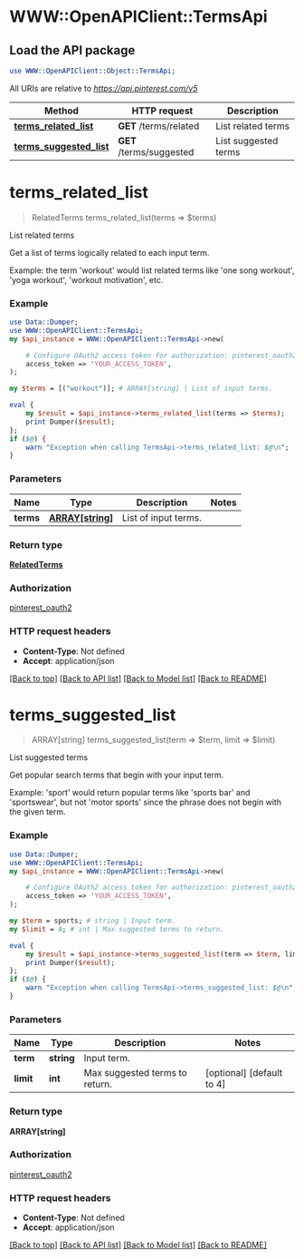 # WWW::OpenAPIClient::TermsApi

## Load the API package
```perl
use WWW::OpenAPIClient::Object::TermsApi;
```

All URIs are relative to *https://api.pinterest.com/v5*

Method | HTTP request | Description
------------- | ------------- | -------------
[**terms_related_list**](TermsApi.md#terms_related_list) | **GET** /terms/related | List related terms
[**terms_suggested_list**](TermsApi.md#terms_suggested_list) | **GET** /terms/suggested | List suggested terms


# **terms_related_list**
> RelatedTerms terms_related_list(terms => $terms)

List related terms

Get a list of terms logically related to each input term. <p/> Example: the term 'workout' would list related terms like 'one song workout', 'yoga workout', 'workout motivation', etc.

### Example
```perl
use Data::Dumper;
use WWW::OpenAPIClient::TermsApi;
my $api_instance = WWW::OpenAPIClient::TermsApi->new(

    # Configure OAuth2 access token for authorization: pinterest_oauth2
    access_token => 'YOUR_ACCESS_TOKEN',
);

my $terms = [("workout")]; # ARRAY[string] | List of input terms.

eval {
    my $result = $api_instance->terms_related_list(terms => $terms);
    print Dumper($result);
};
if ($@) {
    warn "Exception when calling TermsApi->terms_related_list: $@\n";
}
```

### Parameters

Name | Type | Description  | Notes
------------- | ------------- | ------------- | -------------
 **terms** | [**ARRAY[string]**](string.md)| List of input terms. | 

### Return type

[**RelatedTerms**](RelatedTerms.md)

### Authorization

[pinterest_oauth2](../README.md#pinterest_oauth2)

### HTTP request headers

 - **Content-Type**: Not defined
 - **Accept**: application/json

[[Back to top]](#) [[Back to API list]](../README.md#documentation-for-api-endpoints) [[Back to Model list]](../README.md#documentation-for-models) [[Back to README]](../README.md)

# **terms_suggested_list**
> ARRAY[string] terms_suggested_list(term => $term, limit => $limit)

List suggested terms

Get popular search terms that begin with your input term. <p/> Example: 'sport' would return popular terms like 'sports bar' and 'sportswear', but not 'motor sports' since the phrase does not begin with the given term.

### Example
```perl
use Data::Dumper;
use WWW::OpenAPIClient::TermsApi;
my $api_instance = WWW::OpenAPIClient::TermsApi->new(

    # Configure OAuth2 access token for authorization: pinterest_oauth2
    access_token => 'YOUR_ACCESS_TOKEN',
);

my $term = sports; # string | Input term.
my $limit = 4; # int | Max suggested terms to return.

eval {
    my $result = $api_instance->terms_suggested_list(term => $term, limit => $limit);
    print Dumper($result);
};
if ($@) {
    warn "Exception when calling TermsApi->terms_suggested_list: $@\n";
}
```

### Parameters

Name | Type | Description  | Notes
------------- | ------------- | ------------- | -------------
 **term** | **string**| Input term. | 
 **limit** | **int**| Max suggested terms to return. | [optional] [default to 4]

### Return type

**ARRAY[string]**

### Authorization

[pinterest_oauth2](../README.md#pinterest_oauth2)

### HTTP request headers

 - **Content-Type**: Not defined
 - **Accept**: application/json

[[Back to top]](#) [[Back to API list]](../README.md#documentation-for-api-endpoints) [[Back to Model list]](../README.md#documentation-for-models) [[Back to README]](../README.md)

